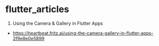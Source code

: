 # flutter_articles

1. Using the Camera & Gallery in Flutter Apps
- https://heartbeat.fritz.ai/using-the-camera-gallery-in-flutter-apps-2f9e8e0e5899
